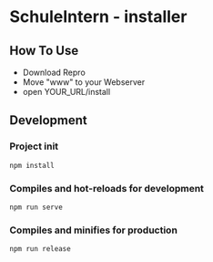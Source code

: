 # SchuleIntern - installer


## How To Use

- Download Repro
- Move "www" to your Webserver
- open YOUR_URL/install





## Development


### Project init
```
npm install
```

### Compiles and hot-reloads for development
```
npm run serve
```

### Compiles and minifies for production
```
npm run release
```


